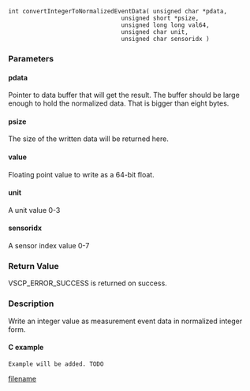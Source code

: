 

```clike
int convertIntegerToNormalizedEventData( unsigned char *pdata,
                                unsigned short *psize,
                                unsigned long long val64,
                                unsigned char unit,
                                unsigned char sensoridx )
```

### Parameters

#### pdata
Pointer to data buffer that will get the result. The buffer should be large enough to hold the normalized data. That is bigger than eight bytes.

#### psize
The size of the written data will be returned here.

#### value
Floating point value to write as a 64-bit float.

#### unit
A unit value 0-3

#### sensoridx
A sensor index value 0-7


### Return Value
VSCP_ERROR_SUCCESS is returned on success.

### Description
Write an integer value as measurement event data in normalized integer form.

#### C example

```clike
Example will be added. TODO
```



[filename](./bottom_copyright.md ':include')